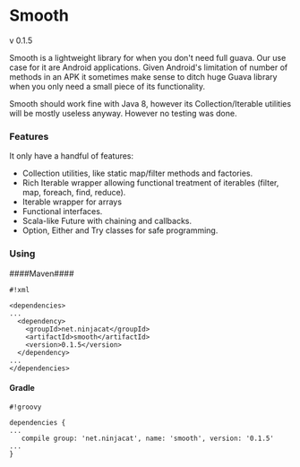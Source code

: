 # Smooth #

v 0.1.5

Smooth is a lightweight library for when you don't need full guava. 
Our use case for it are Android applications. Given Android's limitation of number of methods in an APK it sometimes make sense to ditch huge Guava library when you only need a small piece of its functionality.

Smooth should work fine with Java 8, however its Collection/Iterable utilities will be mostly useless anyway. However no testing was done.

### Features ###
It only have a handful of features:
  
  * Collection utilities, like static map/filter methods and factories.
  * Rich Iterable wrapper allowing functional treatment of iterables (filter, map, foreach, find, reduce).
  * Iterable wrapper for arrays
  * Functional interfaces.
  * Scala-like Future with chaining and callbacks.
  * Option, Either and Try classes for safe programming.

### Using ###


####Maven####

```
#!xml

<dependencies>
...
  <dependency>
    <groupId>net.ninjacat</groupId>
    <artifactId>smooth</artifactId>
    <version>0.1.5</version>
  </dependency>
...
</dependencies>
```

#### Gradle ####

```
#!groovy

dependencies {
...
   compile group: 'net.ninjacat', name: 'smooth', version: '0.1.5'
...
}
```
